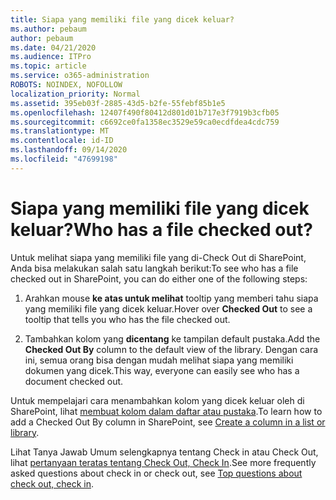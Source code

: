 ```yaml
---
title: Siapa yang memiliki file yang dicek keluar?
ms.author: pebaum
author: pebaum
ms.date: 04/21/2020
ms.audience: ITPro
ms.topic: article
ms.service: o365-administration
ROBOTS: NOINDEX, NOFOLLOW
localization_priority: Normal
ms.assetid: 395eb03f-2885-43d5-b2fe-55febf85b1e5
ms.openlocfilehash: 12407f490f80412d801d01b717e3f7919b3cfb05
ms.sourcegitcommit: c6692ce0fa1358ec3529e59ca0ecdfdea4cdc759
ms.translationtype: MT
ms.contentlocale: id-ID
ms.lasthandoff: 09/14/2020
ms.locfileid: "47699198"
---
```

# <a name="who-has-a-file-checked-out"></a><span data-ttu-id="45ed8-102">Siapa yang memiliki file yang dicek keluar?</span><span class="sxs-lookup"><span data-stu-id="45ed8-102">Who has a file checked out?</span></span>

<span data-ttu-id="45ed8-103">Untuk melihat siapa yang memiliki file yang di-Check Out di SharePoint, Anda bisa melakukan salah satu langkah berikut:</span><span class="sxs-lookup"><span data-stu-id="45ed8-103">To see who has a file checked out in SharePoint, you can do either one of the following steps:</span></span>
  
1. <span data-ttu-id="45ed8-104">Arahkan mouse **ke atas untuk melihat** tooltip yang memberi tahu siapa yang memiliki file yang dicek keluar.</span><span class="sxs-lookup"><span data-stu-id="45ed8-104">Hover over **Checked Out** to see a tooltip that tells you who has the file checked out.</span></span> 
    
2. <span data-ttu-id="45ed8-105">Tambahkan kolom yang **dicentang** ke tampilan default pustaka.</span><span class="sxs-lookup"><span data-stu-id="45ed8-105">Add the **Checked Out By** column to the default view of the library.</span></span> <span data-ttu-id="45ed8-106">Dengan cara ini, semua orang bisa dengan mudah melihat siapa yang memiliki dokumen yang dicek.</span><span class="sxs-lookup"><span data-stu-id="45ed8-106">This way, everyone can easily see who has a document checked out.</span></span> 
    
<span data-ttu-id="45ed8-107">Untuk mempelajari cara menambahkan kolom yang dicek keluar oleh di SharePoint, lihat [membuat kolom dalam daftar atau pustaka](https://go.microsoft.com/fwlink/?linkid=2019591).</span><span class="sxs-lookup"><span data-stu-id="45ed8-107">To learn how to add a Checked Out By column in SharePoint, see [Create a column in a list or library](https://go.microsoft.com/fwlink/?linkid=2019591).</span></span> 
  
<span data-ttu-id="45ed8-108">Lihat Tanya Jawab Umum selengkapnya tentang Check in atau Check Out, lihat [pertanyaan teratas tentang Check Out, Check In](https://go.microsoft.com/fwlink/?linkid=2018786).</span><span class="sxs-lookup"><span data-stu-id="45ed8-108">See more frequently asked questions about check in or check out, see [Top questions about check out, check in](https://go.microsoft.com/fwlink/?linkid=2018786).</span></span>
  

